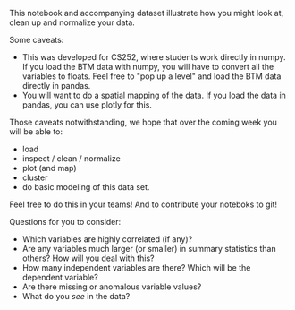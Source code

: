 This notebook and accompanying dataset illustrate how you might look at, clean up and normalize your data.

Some caveats:
* This was developed for CS252, where students work directly in numpy. If you load the BTM data with numpy, you will have to convert all the variables to floats. Feel free to "pop up a level" and load the BTM data directly in pandas.
* You will want to do a spatial mapping of the data. If you load the data in pandas, you can use plotly for this.

Those caveats notwithstanding, we hope that over the coming week you will be able to:
* load
* inspect / clean / normalize
* plot (and map)
* cluster
* do basic modeling
of this data set.

Feel free to do this in your teams! And to contribute your noteboks to git!

Questions for you to consider:
* Which variables are highly correlated (if any)?
* Are any variables much larger (or smaller) in summary statistics than others? How will you deal with this?
* How many independent variables are there? Which will be the dependent variable?
* Are there missing or anomalous variable values?
* What do you *see* in the data?

